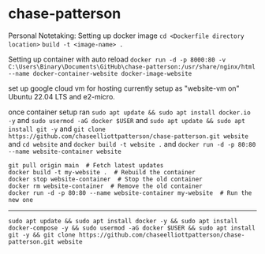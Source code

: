 # chase-patterson
Personal Notetaking:
Setting up docker image
`cd <Dockerfile directory location>`
`build -t <image-name> .`

Setting up container with auto reload
`docker run -d -p 8000:80 -v C:\Users\Binary\Documents\GitHub\chase-patterson:/usr/share/nginx/html --name docker-container-website docker-image-website`


set up google cloud vm for hosting currently setup as "website-vm on" Ubuntu 22.04 LTS and e2-micro. 

once container setup ran
`sudo apt update && sudo apt install docker.io -y`
and 
`sudo usermod -aG docker $USER`
and 
`sudo apt update && sudo apt install git -y`
and
`git clone https://github.com/chaseelliottpatterson/chase-patterson.git website`
and 
`cd website`
and
`docker build -t website .`
and
`docker run -d -p 80:80 --name website-container website`

```cd ~/my-website
git pull origin main  # Fetch latest updates
docker build -t my-website .  # Rebuild the container
docker stop website-container  # Stop the old container
docker rm website-container  # Remove the old container
docker run -d -p 80:80 --name website-container my-website  # Run the new one
```

_________________________________________________________________________________________________________________________________________________________
`sudo apt update && sudo apt install docker -y && sudo apt install docker-compose -y && sudo usermod -aG docker $USER && sudo apt install git -y && git clone https://github.com/chaseelliottpatterson/chase-patterson.git website`